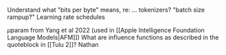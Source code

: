 

Understand what "bits per byte" means, re: ... tokenizers?
"batch size rampup?"
Learning rate schedules

 $\mu$param from Yang et al 2022 (used in [[Apple Intelligence Foundation Language Models|AFM]])
What are influence functions as described in the quoteblock in [[Tulu 2]]? Nathan 